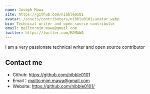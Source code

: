```yaml
---
name: Joseph Mawa
site: https://github.com/nibble0101
avatar: /assets/contributors/nibble0101/avatar.webp
bio: Technical writer and open source contributor
email: mailto:mjm.mawa@gmail.com
twitter: https://twitter.com/MJMAWA
---
```


I am a very passionate technical writer and open source contributor

## Contact me

- Github: <https://github.com/nibble0101>
- Email：<mailto:mjm.mawa@gmail.com>
- Website: <https://github.com/nibble0101/>
  